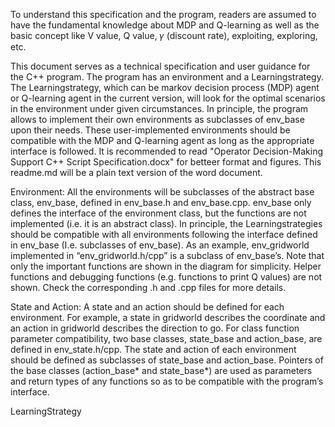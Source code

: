 To understand this specification and the program, readers are assumed to have the fundamental knowledge about MDP and Q-learning as well as the basic concept like V value, Q value, 𝛾 (discount rate), exploiting, exploring, etc.

This document serves as a technical specification and user guidance for the C++ program. The program has an environment and a Learningstrategy. The Learningstrategy, which can be markov decision process (MDP) agent or Q-learning agent in the current version, will look for the optimal scenarios in the environment under given circumstances. In principle, the program allows to implement their own environments as subclasses of env_base upon their needs. These user-implemented environments should be compatible with the MDP and Q-learning agent as long as the appropriate interface is followed. It is recommended to read "Operator Decision-Making Support C++ Script Specification.docx" for betteer format and figures. This readme.md will be a plain text version of the word document.

Environment: All the environments will be subclasses of the abstract base class, env_base, defined in env_base.h and env_base.cpp.  env_base only defines the interface of the environment class, but the functions are not implemented (i.e. it is an abstract class). In principle, the Learningstrategies should be compatible with all environments following the interface defined in env_base (I.e. subclasses of env_base). As an example, env_gridworld implemented in “env_gridworld.h/cpp” is a subclass of env_base’s. Note that only the important functions are shown in the diagram for simplicity. Helper functions and debugging functions (e.g. functions to print Q values) are not shown.  Check the corresponding .h and .cpp files for more details.

State and Action: A state and an action should be defined for each environment. For example, a state in gridworld describes the coordinate and an action in gridworld describes the direction to go. For class function parameter compatibility, two base classes, state_base and action_base, are defined in env_state.h/cpp. The state and action of each environment should be defined as subclasses of state_base and action_base. Pointers of the base classes (action_base* and state_base*) are used as parameters and return types of any functions so as to be compatible with the program’s interface.

LearningStrategy
